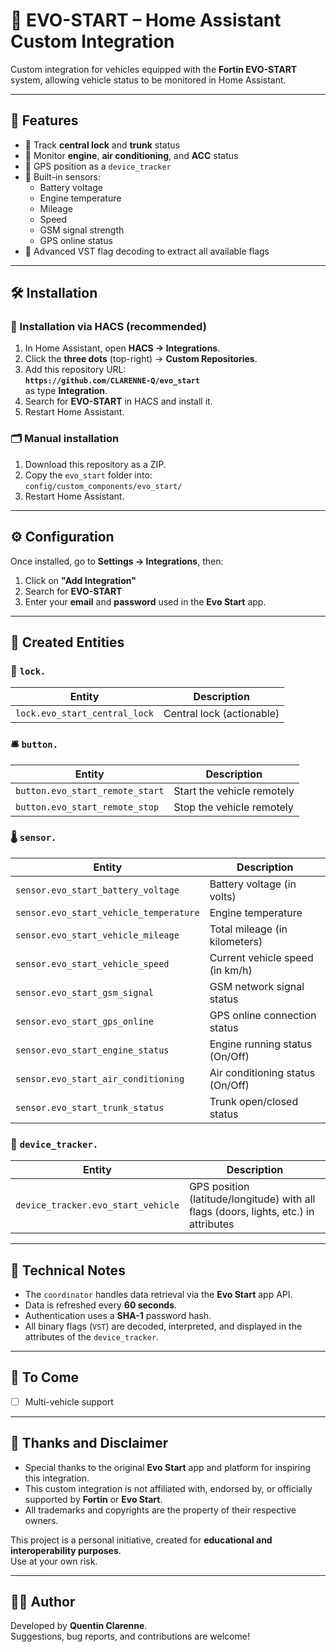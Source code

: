 # 🧩 EVO-START – Home Assistant Custom Integration

Custom integration for vehicles equipped with the **Fortin EVO-START** system, allowing vehicle status to be monitored in Home Assistant.

---

## 🚗 Features

- 🔐 Track **central lock** and **trunk** status
- 🚗 Monitor **engine**, **air conditioning**, and **ACC** status
- 📍 GPS position as a `device_tracker`
- 🔋 Built-in sensors:
  - Battery voltage
  - Engine temperature
  - Mileage
  - Speed
  - GSM signal strength
  - GPS online status
- 📡 Advanced VST flag decoding to extract all available flags

---

## 🛠️ Installation

### 🔁 Installation via HACS (recommended)

1. In Home Assistant, open **HACS → Integrations**.
2. Click the **three dots** (top-right) → **Custom Repositories**.
3. Add this repository URL:  
   **`https://github.com/CLARENNE-Q/evo_start`**  
   as type **Integration**.
4. Search for **EVO-START** in HACS and install it.
5. Restart Home Assistant.

### 🗂️ Manual installation

1. Download this repository as a ZIP.
2. Copy the `evo_start` folder into:  
   `config/custom_components/evo_start/`
3. Restart Home Assistant.

---

## ⚙️ Configuration

Once installed, go to **Settings → Integrations**, then:

1. Click on **"Add Integration"**
2. Search for **EVO-START**
3. Enter your **email** and **password** used in the **Evo Start** app.

---

## 🧩 Created Entities

### 🔐 `lock.`

| Entity                         | Description                |
|---------------------------------|-----------------------------|
| `lock.evo_start_central_lock`   | Central lock (actionable)   |

### 🛎️ `button.`

| Entity                          | Description                 |
|----------------------------------|------------------------------|
| `button.evo_start_remote_start`  | Start the vehicle remotely  |
| `button.evo_start_remote_stop`   | Stop the vehicle remotely   |

### 🌡️ `sensor.`

| Entity                                  | Description                          |
|-----------------------------------------|--------------------------------------|
| `sensor.evo_start_battery_voltage`      | Battery voltage (in volts)           |
| `sensor.evo_start_vehicle_temperature`  | Engine temperature                   |
| `sensor.evo_start_vehicle_mileage`      | Total mileage (in kilometers)        |
| `sensor.evo_start_vehicle_speed`        | Current vehicle speed (in km/h)      |
| `sensor.evo_start_gsm_signal`            | GSM network signal status            |
| `sensor.evo_start_gps_online`            | GPS online connection status         |
| `sensor.evo_start_engine_status`         | Engine running status (On/Off)       |
| `sensor.evo_start_air_conditioning`      | Air conditioning status (On/Off)     |
| `sensor.evo_start_trunk_status`          | Trunk open/closed status             |

### 📍 `device_tracker.`

| Entity                             | Description                                                           |
|------------------------------------|-----------------------------------------------------------------------|
| `device_tracker.evo_start_vehicle` | GPS position (latitude/longitude) with all flags (doors, lights, etc.) in attributes |


---

## 🧠 Technical Notes

- The `coordinator` handles data retrieval via the **Evo Start** app API.
- Data is refreshed every **60 seconds**.
- Authentication uses a **SHA-1** password hash.
- All binary flags (`VST`) are decoded, interpreted, and displayed in the attributes of the `device_tracker`.

---

## 📸 To Come
- [ ] Multi-vehicle support

---

## 🙏 Thanks and Disclaimer

- Special thanks to the original **Evo Start** app and platform for inspiring this integration.
- This custom integration is not affiliated with, endorsed by, or officially supported by **Fortin** or **Evo Start**.
- All trademarks and copyrights are the property of their respective owners.

This project is a personal initiative, created for **educational and interoperability purposes**.  
Use at your own risk.

---

## 🧑‍💻 Author

Developed by **Quentin Clarenne**.  
Suggestions, bug reports, and contributions are welcome!
